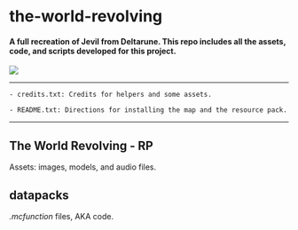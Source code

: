 # the-world-revolving
#### A full recreation of Jevil from Deltarune.  This repo includes all the assets, code, and scripts developed for this project.

![](https://media.giphy.com/media/mGPgoZ7bXPOwxmgF6k/giphy.gif)

---

    - credits.txt: Credits for helpers and some assets.
    
    - README.txt: Directions for installing the map and the resource pack.

---

## The World Revolving - RP
Assets: images, models, and audio files.

## datapacks
*.mcfunction* files, AKA code.
